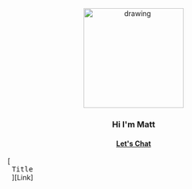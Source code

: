 <div align="center">
<img src="https://cdn.trtmn.com/wp-content/uploads/2021/06/6cf0969498d9cba2cc667952d0685a9e-sticker.png" alt="drawing" width="200"/>
</div>

<h3 align="center"> Hi I'm Matt </h3>
<h4 align="center"> <a href="https://trtmn.com/chat">Let's Chat</a></h4>

[<kbd> <br> Title <br> </kbd>][Link]


<!---
trtmn/trtmn is a ✨ special ✨ repository because its `README.md` (this file) appears on your GitHub profile.
You can click the Preview link to take a look at your changes.
--->
